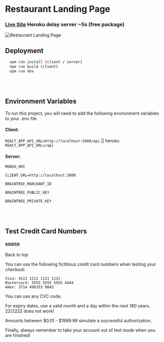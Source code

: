 # Restaurant Landing Page
### [Live Site](https://ecommercy-shop.herokuapp.com/) Heroku delay server ~5s (free package)

![Restaurant Landing Page](https://i.ibb.co/z4CjPpL/Screenshot-2022-02-20-at-03-19-39-Screenshot-2022-02-20-at-03-16-56-React-App-png-PNG-Image-1440-151.png)

## Deployment

```bash
  npm run install (client / server)
  npm run build (client)
  npm run dev
```

<br>
<br>

## Environment Variables

To run this project, you will need to add the following environment variables to your .env file

#### Client:

`REACT_APP_API_URL=http://localhost:5000/api`  || heroku `REACT_APP_API_URL=/api`

#### Server:

`MONGO_URI`

`CLIENT_URL=http://localhost:3000`

`BRAINTREE_MARCHANT_ID`

`BRAINTREE_PUBLIC_KEY`

`BRAINTREE_PRIVATE_KEY`

<br>
<br>

## Test Credit Card Numbers

#### [source](https://support.checkfront.com/hc/en-us/articles/115004847353-Payment-Providers-Braintree-Direct)

Back to top

You can use the following fictitious credit card numbers when testing your checkout:

    Visa: 4111 1111 1111 1111
    Mastercard: 5555 5555 5555 4444
    Amex: 3714 496353 9843

You can use any CVC code.

For expiry dates, use a valid month and a day within the next 180 years. 22/2222 does not work!

Amounts between $0.01 - $1999.99 simulate a successful authorization.

Finally, always remember to take your account out of test mode when you are finished!



